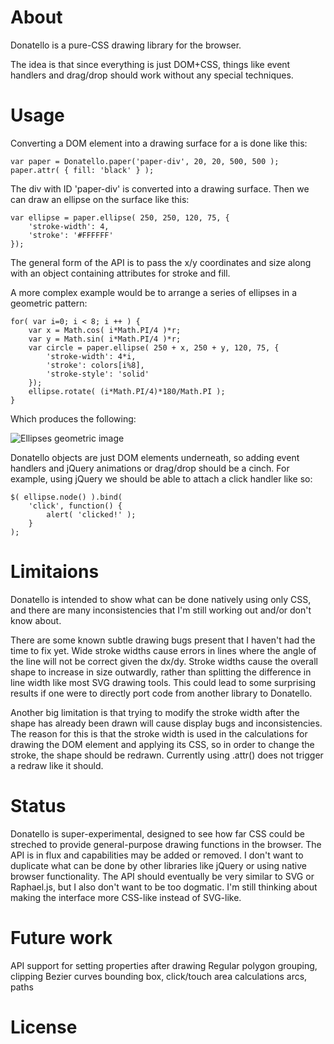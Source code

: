 # About

Donatello is a pure-CSS drawing library for the browser.

The idea is that since everything is just DOM+CSS, things like event handlers and drag/drop 
should work without any special techniques. 

# Usage

Converting a DOM element into a drawing surface for a is done like this:

    var paper = Donatello.paper('paper-div', 20, 20, 500, 500 );
    paper.attr( { fill: 'black' } );

The div with ID 'paper-div' is converted into a drawing surface. Then we can draw an ellipse
on the surface like this:

    var ellipse = paper.ellipse( 250, 250, 120, 75, { 
        'stroke-width': 4,
        'stroke': '#FFFFFF'
	});

The general form of the API is to pass the x/y coordinates and size along with an object
containing attributes for stroke and fill.

A more complex example would be to arrange a series of ellipses in a geometric pattern:

    for( var i=0; i < 8; i ++ ) {
        var x = Math.cos( i*Math.PI/4 )*r;
        var y = Math.sin( i*Math.PI/4 )*r;
        var circle = paper.ellipse( 250 + x, 250 + y, 120, 75, { 
            'stroke-width': 4*i,
            'stroke': colors[i%8],
            'stroke-style': 'solid'
        });
        ellipse.rotate( (i*Math.PI/4)*180/Math.PI );
    }

Which produces the following:

![Ellipses geometric image](https://github.com/dnewcome/Donatello/blob/master/samples/ellipses.png)

Donatello objects are just DOM elements underneath, so adding event handlers and jQuery
animations or drag/drop should be a cinch. For example, using jQuery we should be able to 
attach a click handler like so:

    $( ellipse.node() ).bind( 
        'click', function() { 
            alert( 'clicked!' ); 
        }
    );

# Limitaions

Donatello is intended to show what can be done natively using only CSS, and there are many inconsistencies that I'm 
still working out and/or don't know about.

There are some known subtle drawing bugs present that I haven't had the time to fix yet. Wide stroke widths cause errors
in lines where the angle of the line will not be correct given the dx/dy. Stroke widths cause the overall shape to
increase in size outwardly, rather than splitting the difference in line width like most SVG drawing tools. This could
lead to some surprising results if one were to directly port code from another library to Donatello.

Another big limitation is that trying to modify the stroke width after the shape has already been drawn will cause 
display bugs and inconsistencies. The reason for this is that the stroke width is used in the calculations for drawing
the DOM element and applying its CSS, so in order to change the stroke, the shape should be redrawn. Currently using 
.attr() does not trigger a redraw like it should.

# Status

Donatello is super-experimental, designed to see how far CSS could be streched to provide
general-purpose drawing functions in the browser. The API is in flux and capabilities may be added or 
removed. I don't want to duplicate what can be done by other libraries like jQuery 
or using native browser functionality. The API should eventually be very similar to SVG or Raphael.js, but I also don't
want to be too dogmatic. I'm still thinking about making the interface more CSS-like instead of SVG-like.

# Future work

API support for setting properties after drawing
Regular polygon
grouping, clipping
Bezier curves
bounding box, click/touch area calculations
arcs, paths

# License

